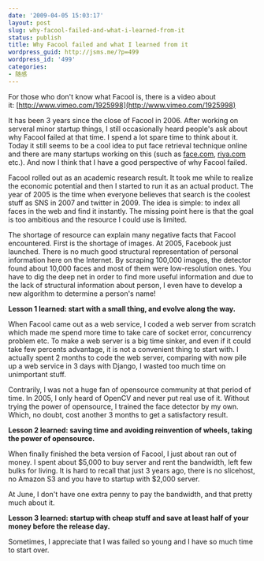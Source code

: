 ```yaml
---
date: '2009-04-05 15:03:17'
layout: post
slug: why-facool-failed-and-what-i-learned-from-it
status: publish
title: Why Facool failed and what I learned from it
wordpress_guid: http://jsms.me/?p=499
wordpress_id: '499'
categories:
- 随感
---
```


For those who don't know what Facool is, there is a video about it: [http://www.vimeo.com/1925998](http://www.vimeo.com/1925998)

It has been 3 years since the close of Facool in 2006. After working on serveral minor startup things, I still occasionally heard people's ask about why Facool failed at that time. I spend a lot spare time to think about it. Today it still seems to be a cool idea to put face retrieval technique online and there are many startups working on this (such as [face.com](http://www.face.com), [riya.com](http://www.riya.com) etc.). And now I think that I have a good perspective of why Facool failed.

Facool rolled out as an academic research result. It took me while to realize the economic potential and then I started to run it as an actual product. The year of 2005 is the time when everyone believes that search is the coolest stuff as SNS in 2007 and twitter in 2009. The idea is simple: to index all faces in the web and find it instantly. The missing point here is that the goal is too ambitious and the resource I could use is limited.

The shortage of resource can explain many negative facts that Facool encountered. First is the shortage of images. At 2005, Facebook just launched. There is no much good structural representation of personal information here on the Internet. By scraping 100,000 images, the detector found about 10,000 faces and most of them were low-resolution ones. You have to dig the deep net in order to find more useful information and due to the lack of structural information about person, I even have to develop a new algorithm to determine a person's name!

**Lesson 1 learned: start with a small thing, and evolve along the way.**

When Facool came out as a web service, I coded a web server from scratch which made me spend more time to take care of socket error, concurrency problem etc. To make a web server is a big time sinker, and even if it could take few percents advantage, it is not a convenient thing to start with. I actually spent 2 months to code the web server, comparing with now pile up a web service in 3 days with Django, I wasted too much time on unimportant stuff.

Contrarily, I was not a huge fan of opensource community at that period of time. In 2005, I only heard of OpenCV and never put real use of it. Without trying the power of opensource, I trained the face detector by my own. Which, no doubt, cost another 3 months to get a satisfactory result.

**Lesson 2 learned: saving time and avoiding reinvention of wheels, taking the power of opensource.**

When finally finished the beta version of Facool, I just about ran out of money. I spent about $5,000 to buy server and rent the bandwidth, left few bulks for living. It is hard to recall that just 3 years ago, there is no slicehost, no Amazon S3 and you have to startup with $2,000 server.

At June, I don't have one extra penny to pay the bandwidth, and that pretty much about it.

**Lesson 3 learned: startup with cheap stuff and save at least half of your money before the release day.**

Sometimes, I appreciate that I was failed so young and I have so much time to start over.
